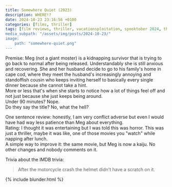```yaml
---
title: Somewhere Quiet (2023)
description: WHERE!?
date: 2024-10-23 23:16:56 +0100
categories: [films, thriller]
tags: [film reviews, thriller, vacationsploitation, spooktober 2024, they don't say the title]
media_subpath: "/assets/img/posts/2024-10-23/"
image:
    path: "somewhere-quiet.png"
---
```

<span class="reviewsection">Premise:</span> Meg (not a giant moster) is a kidnapping survivor that is trying to go back to normal after being released. Understandably she is still anxious and recovering. She and her husband decide to go to his family's home in cape cod, where they meet the husband's increasingly annoying and standoffish cousin who keeps inviting herself to basically every single dinner because she cannot take a hint.<br/>
More or less that's when she starts to notice how a lot of things feel off and not just because she just keeps being around.<br/>
<span class="reviewsection">Under 90 minutes?</span> Nope.<br/>
<span class="reviewsection">Do they say the title?</span> No, what the hell?

<span class="reviewsection">One sentence review:</span> honestly, I am very conflict adverse but even I would have had way less patience than Meg about everything.<br/>
<span class="reviewsection">Rating:</span> I thought it was entertaining but I was told this was horror. This was just a thriller, maybe it was like, one of those movies you "watch" while napping after lunch.<br/>
<span class="reviewsection">A simple way to improve it:</span> the same movie, but Meg is now a kaiju. No other changes and nobody comments on it.

<span class="reviewsection">Trivia about the IMDB trivia:</span>
> After the motorcycle crash the helmet didn't have a scratch on it.

{% include blunder.html %}